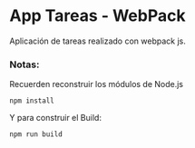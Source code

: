 # App Tareas - WebPack

Aplicación de tareas realizado con webpack js.

### Notas:
Recuerden reconstruir los módulos de Node.js
```
npm install
```

Y para construir el Build:

```
npm run build
```
